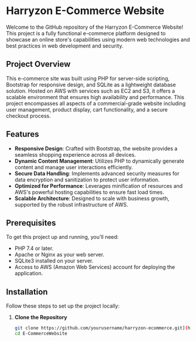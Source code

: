 # Harryzon E-Commerce Website

Welcome to the GitHub repository of the Harryzon E-Commerce Website! This project is a fully functional e-commerce platform designed to showcase an online store's capabilities using modern web technologies and best practices in web development and security.

## Project Overview

This e-commerce site was built using PHP for server-side scripting, Bootstrap for responsive design, and SQLite as a lightweight database solution. Hosted on AWS with services such as EC2 and S3, it offers a scalable environment that ensures high availability and performance. This project encompasses all aspects of a commercial-grade website including user management, product display, cart functionality, and a secure checkout process.

## Features

- **Responsive Design**: Crafted with Bootstrap, the website provides a seamless shopping experience across all devices.
- **Dynamic Content Management**: Utilizes PHP to dynamically generate content and manage user interactions efficiently.
- **Secure Data Handling**: Implements advanced security measures for data encryption and sanitization to protect user information.
- **Optimized for Performance**: Leverages minification of resources and AWS's powerful hosting capabilities to ensure fast load times.
- **Scalable Architecture**: Designed to scale with business growth, supported by the robust infrastructure of AWS.

## Prerequisites

To get this project up and running, you'll need:

- PHP 7.4 or later.
- Apache or Nginx as your web server.
- SQLite3 installed on your server.
- Access to AWS (Amazon Web Services) account for deploying the application.

## Installation

Follow these steps to set up the project locally:

1. **Clone the Repository**
   ```bash
   git clone https://github.com/yourusername/harryzon-ecommerce.git](https://github.com/HarryVu298/E-CommerceWebsite.git
   cd E-CommerceWebsite
